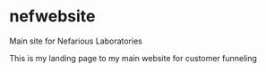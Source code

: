 # nefwebsite
Main site for Nefarious Laboratories

This is my landing page to my main website for customer funneling
